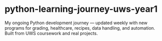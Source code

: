 # python-learning-journey-uws-year1
My ongoing Python development journey — updated weekly with new programs for grading, healthcare, recipes, data handling, and automation. Built from UWS coursework and real projects.
